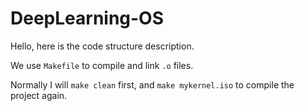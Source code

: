 # DeepLearning-OS

Hello, here is the code structure description.

We use `Makefile` to compile and link `.o` files.

Normally I will `make clean` first, and `make mykernel.iso` to compile the project again.
